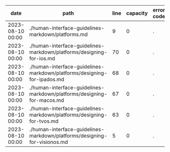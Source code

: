 | date             | path                                                                       | line | capacity | error code |
|------------------|----------------------------------------------------------------------------|------|----------|------------|
|2023-08-10 00:00|./human-interface-guidelines-markdown/platforms.md|9|0|.|
|2023-08-10 00:00|./human-interface-guidelines-markdown/platforms/designing-for-ios.md|70|0|.|
|2023-08-10 00:00|./human-interface-guidelines-markdown/platforms/designing-for-ipados.md|68|0|.|
|2023-08-10 00:00|./human-interface-guidelines-markdown/platforms/designing-for-macos.md|67|0|.|
|2023-08-10 00:00|./human-interface-guidelines-markdown/platforms/designing-for-tvos.md|63|0|.|
|2023-08-10 00:00|./human-interface-guidelines-markdown/platforms/designing-for-visionos.md|5|0|.|
